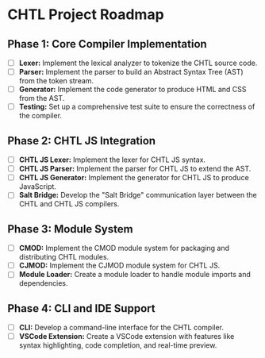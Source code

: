 # CHTL Project Roadmap

## Phase 1: Core Compiler Implementation

- [ ] **Lexer:** Implement the lexical analyzer to tokenize the CHTL source code.
- [ ] **Parser:** Implement the parser to build an Abstract Syntax Tree (AST) from the token stream.
- [ ] **Generator:** Implement the code generator to produce HTML and CSS from the AST.
- [ ] **Testing:** Set up a comprehensive test suite to ensure the correctness of the compiler.

## Phase 2: CHTL JS Integration

- [ ] **CHTL JS Lexer:** Implement the lexer for CHTL JS syntax.
- [ ] **CHTL JS Parser:** Implement the parser for CHTL JS to extend the AST.
- [ ] **CHTL JS Generator:** Implement the generator for CHTL JS to produce JavaScript.
- [ ] **Salt Bridge:** Develop the "Salt Bridge" communication layer between the CHTL and CHTL JS compilers.

## Phase 3: Module System

- [ ] **CMOD:** Implement the CMOD module system for packaging and distributing CHTL modules.
- [ ] **CJMOD:** Implement the CJMOD module system for CHTL JS.
- [ ] **Module Loader:** Create a module loader to handle module imports and dependencies.

## Phase 4: CLI and IDE Support

- [ ] **CLI:** Develop a command-line interface for the CHTL compiler.
- [ ] **VSCode Extension:** Create a VSCode extension with features like syntax highlighting, code completion, and real-time preview.
